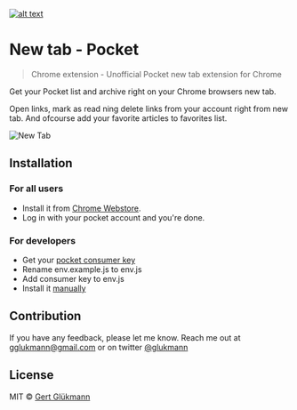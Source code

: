 [![alt text](http://fortis.planet.ee/pocket/icon64.png)](http://gglukmann.github.io/pocket/)

# New tab - Pocket

> Chrome extension - Unofficial Pocket new tab extension for Chrome

Get your Pocket list and archive right on your Chrome browsers new tab.

Open links, mark as read ning delete links from your account right from new tab. And ofcourse add your favorite articles to favorites list.

![New Tab](http://gglukmann.github.io/pocket/screenshot.png)


## Installation

### For all users

- Install it from [Chrome Webstore](https://chrome.google.com/webstore/detail/new-tab-pocket/ikndkhohinloomoacdggllledgjehkcf).
- Log in with your pocket account and you're done.

### For developers

- Get your [pocket consumer key](https://getpocket.com/developer/apps/new)
- Rename env.example.js to env.js
- Add consumer key to env.js
- Install it [manually](https://stackoverflow.com/a/24577660/5762960)


## Contribution
If you have any feedback, please let me know. Reach me out at gglukmann@gmail.com or on twitter [@glukmann](http://twitter.com/glukmann)

## License
MIT © [Gert Glükmann](http://fortis.planet.ee/gg/)
